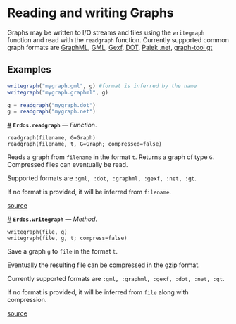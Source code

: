 
<a id='Reading-and-writing-Graphs-1'></a>

# Reading and writing Graphs


Graphs may be written to I/O streams and files using the `writegraph` function and read with the `readgraph` function. Currently supported common graph formats are [GraphML](http://en.wikipedia.org/wiki/GraphML), [GML](https://en.wikipedia.org/wiki/Graph_Modelling_Language), [Gexf](http://gexf.net/format), [DOT](https://en.wikipedia.org/wiki/DOT_(graph_description_language)), [Pajek .net](http://gephi.org/users/supported-graph-formats/pajek-net-format/), [graph-tool gt](https://graph-tool.skewed.de/static/doc/gt_format.html)


<a id='Examples-1'></a>

## Examples


```julia
writegraph("mygraph.gml", g) #format is inferred by the name
writegraph("mygraph.graphml", g)

g = readgraph("mygraph.dot")
g = readgraph("mygraph.net")
```

<a id='Erdos.readgraph' href='#Erdos.readgraph'>#</a>
**`Erdos.readgraph`** &mdash; *Function*.



```
readgraph(filename, G=Graph)
readgraph(filename, t, G=Graph; compressed=false)
```

Reads a graph from  `filename` in the format `t`. Returns a graph of type `G`. Compressed files can eventually be read.

Supported formats are `:gml, :dot, :graphml, :gexf, :net, :gt`.

If no format is provided, it will be inferred from `filename`.


<a target='_blank' href='https://github.com/CarloLucibello/Erdos.jl/tree/66e6f1999dd8bd1a8b314ef10b82c9029c20289d/docs/../src/persistence/common.jl#L9-L19' class='documenter-source'>source</a><br>

<a id='Erdos.writegraph-Tuple{IO,Union{Erdos.ADiGraph,Erdos.AGraph},Symbol}' href='#Erdos.writegraph-Tuple{IO,Union{Erdos.ADiGraph,Erdos.AGraph},Symbol}'>#</a>
**`Erdos.writegraph`** &mdash; *Method*.



```
writegraph(file, g)
writegraph(file, g, t; compress=false)
```

Save a graph `g` to `file` in the format `t`.

Eventually the resulting file can be compressed in the gzip format.

Currently supported formats are `:gml, :graphml, :gexf, :dot, :net, :gt`.

If no format is provided, it will be inferred from `file` along with compression.


<a target='_blank' href='https://github.com/CarloLucibello/Erdos.jl/tree/66e6f1999dd8bd1a8b314ef10b82c9029c20289d/docs/../src/persistence/common.jl#L51-L62' class='documenter-source'>source</a><br>

